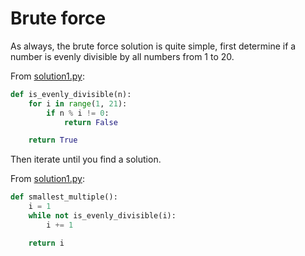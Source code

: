 # Brute force

As always, the brute force solution is quite simple, first determine if a number
is evenly divisible by all numbers from 1 to 20.

From [solution1.py](https://github.com/TurtleSmoke/Project-Euler/blob/main/problems/problem_0005/solution1.py):

```python
def is_evenly_divisible(n):
    for i in range(1, 21):
        if n % i != 0:
            return False

    return True
```

Then iterate until you find a solution.

From [solution1.py](https://github.com/TurtleSmoke/Project-Euler/blob/main/problems/problem_0005/solution1.py):

```python
def smallest_multiple():
    i = 1
    while not is_evenly_divisible(i):
        i += 1

    return i
```
